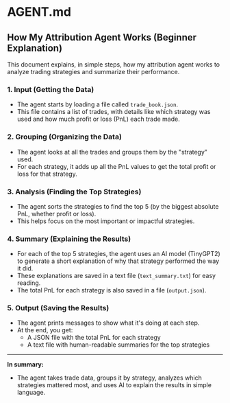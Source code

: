 # AGENT.md

## How My Attribution Agent Works (Beginner Explanation)

This document explains, in simple steps, how my attribution agent works to analyze trading strategies and summarize their performance.

### 1. Input (Getting the Data)
- The agent starts by loading a file called `trade_book.json`.
- This file contains a list of trades, with details like which strategy was used and how much profit or loss (PnL) each trade made.

### 2. Grouping (Organizing the Data)
- The agent looks at all the trades and groups them by the "strategy" used.
- For each strategy, it adds up all the PnL values to get the total profit or loss for that strategy.

### 3. Analysis (Finding the Top Strategies)
- The agent sorts the strategies to find the top 5 (by the biggest absolute PnL, whether profit or loss).
- This helps focus on the most important or impactful strategies.

### 4. Summary (Explaining the Results)
- For each of the top 5 strategies, the agent uses an AI model (TinyGPT2) to generate a short explanation of why that strategy performed the way it did.
- These explanations are saved in a text file (`text_summary.txt`) for easy reading.
- The total PnL for each strategy is also saved in a file (`output.json`).

### 5. Output (Saving the Results)
- The agent prints messages to show what it's doing at each step.
- At the end, you get:
  - A JSON file with the total PnL for each strategy
  - A text file with human-readable summaries for the top strategies

---

**In summary:**
- The agent takes trade data, groups it by strategy, analyzes which strategies mattered most, and uses AI to explain the results in simple language. 